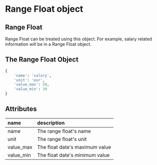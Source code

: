 # Range Float object

## Range Float

Range Float can be treated using this object. For example, salary related
 information will be in a Range Float object.

## The Range Float Object

```python
{
    'name': 'salary',
    'unit': 'eur',
    'value_max': 50,
    'value_min': 30
}
```

## Attributes

| name | description |
| :--- | :--- |
| name | The range float's name |
| unit | The range float's unit |
| value\_max | The float date's maximum value |
| value\_min | The float date's minimum value |

